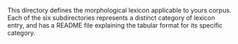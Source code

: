 This directory defines the morphological lexicon applicable to yours corpus. Each of the six subdirectories represents a distinct category of lexicon entry, and has a README file explaining the tabular format for its specific category.

